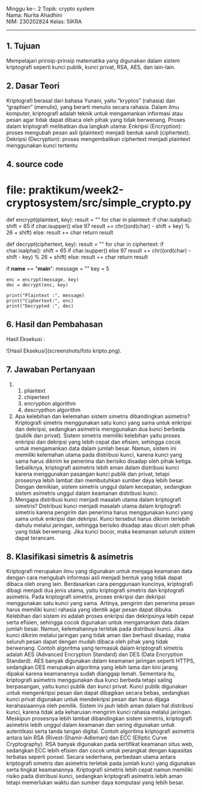 Minggu ke-: 2
Topik: crypto system  
Nama: Nurita Ahadhini  
NIM: 230202824 
Kelas: 5IKRA  

---

## 1. Tujuan
Mempelajari prinsip-prinsip matematika yang digunakan dalam sistem kriptografi seperti kunci publik, kunci privat, RSA, AES, dan lain-lain.

## 2. Dasar Teori
Kriptografi berasal dari bahasa Yunani, yaitu “kryptos” (rahasia) dan “graphien” (menulis), yang berarti menulis secara rahasia.
Dalam ilmu komputer, kriptografi adalah teknik untuk mengamankan informasi atau pesan agar tidak dapat dibaca oleh pihak yang tidak berwenang.
Proses dalam kriptografi melibatkan dua langkah utama:
Enkripsi (Encryption): proses mengubah pesan asli (plaintext) menjadi bentuk sandi (ciphertext).
Dekripsi (Decryption): proses mengembalikan ciphertext menjadi plaintext menggunakan kunci tertentu

## 4. source code

# file: praktikum/week2-cryptosystem/src/simple_crypto.py

def encrypt(plaintext, key):
    result = ""
    for char in plaintext:
        if char.isalpha():
            shift = 65 if char.isupper() else 97
            result += chr((ord(char) - shift + key) % 26 + shift)
        else:
            result += char
    return result

def decrypt(ciphertext, key):
    result = ""
    for char in ciphertext:
        if char.isalpha():
            shift = 65 if char.isupper() else 97
            result += chr((ord(char) - shift - key) % 26 + shift)
        else:
            result += char
    return result

if __name__ == "__main__":
    message = "<nim><nama>"
    key = 5

    enc = encrypt(message, key)
    dec = decrypt(enc, key)

    print("Plaintext :", message)
    print("Ciphertext:", enc)
    print("Decrypted :", dec)

## 6. Hasil dan Pembahasan

Hasil Eksekusi :


![Hasil Eksekusi](screenshots/foto kripto.png).


## 7. Jawaban Pertanyaan

1. 1. pliantext
   2. chipertext
   3. encryption algorithm
   4. descrypthon algorithm
2. Apa kelebihan dan kelemahan sistem simetris dibandingkan asimetris? Kriptografi simetris menggunakan satu kunci yang sama untuk enkripsi dan dekripsi, sedangkan asimetris menggunakan dua kunci berbeda (publik dan privat).
Sistem simetris memiliki kelebihan yaitu proses enkripsi dan dekripsi yang lebih cepat dan efisien, sehingga cocok untuk mengamankan data dalam jumlah besar. Namun, sistem ini memiliki kelemahan utama pada distribusi kunci, karena kunci yang sama harus dikirim ke penerima dan berisiko disadap oleh pihak ketiga.
Sebaliknya, kriptografi asimetris lebih aman dalam distribusi kunci karena menggunakan pasangan kunci publik dan privat, tetapi prosesnya lebih lambat dan membutuhkan sumber daya lebih besar.
Dengan demikian, sistem simetris unggul dalam kecepatan, sedangkan sistem asimetris unggul dalam keamanan distribusi kunci.
3. Mengapa distribusi kunci menjadi masalah utama dalam kriptografi simetris? Distribusi kunci menjadi masalah utama dalam kriptografi simetris karena pengirim dan penerima harus menggunakan kunci yang sama untuk enkripsi dan dekripsi. Kunci tersebut harus dikirim terlebih dahulu melalui jaringan, sehingga berisiko disadap atau dicuri oleh pihak yang tidak berwenang. Jika kunci bocor, maka keamanan seluruh sistem dapat terancam.

## 8. Klasifikasi simetris & asimetris

Kriptografi merupakan ilmu yang digunakan untuk menjaga keamanan data dengan cara mengubah informasi asli menjadi bentuk yang tidak dapat dibaca oleh orang lain. Berdasarkan cara penggunaan kuncinya, kriptografi dibagi menjadi dua jenis utama, yaitu kriptografi simetris dan kriptografi asimetris.
Pada kriptografi simetris, proses enkripsi dan dekripsi menggunakan satu kunci yang sama. Artinya, pengirim dan penerima pesan harus memiliki kunci rahasia yang identik agar pesan dapat dibuka. Kelebihan dari sistem ini adalah proses enkripsi dan dekripsinya lebih cepat serta efisien, sehingga cocok digunakan untuk mengamankan data dalam jumlah besar. Namun, kelemahannya terletak pada distribusi kunci. Jika kunci dikirim melalui jaringan yang tidak aman dan berhasil disadap, maka seluruh pesan dapat dengan mudah dibaca oleh pihak yang tidak berwenang.
Contoh algoritma yang termasuk dalam kriptografi simetris adalah AES (Advanced Encryption Standard) dan DES (Data Encryption Standard). AES banyak digunakan dalam keamanan jaringan seperti HTTPS, sedangkan DES merupakan algoritma yang lebih lama dan kini jarang dipakai karena keamanannya sudah dianggap lemah.
Sementara itu, kriptografi asimetris menggunakan dua kunci berbeda tetapi saling berpasangan, yaitu kunci publik dan kunci privat. Kunci publik digunakan untuk mengenkripsi pesan dan dapat dibagikan secara bebas, sedangkan kunci privat digunakan untuk mendekripsi pesan dan harus dijaga kerahasiaannya oleh pemilik. Sistem ini jauh lebih aman dalam hal distribusi kunci, karena tidak ada keharusan mengirim kunci rahasia melalui jaringan. Meskipun prosesnya lebih lambat dibandingkan sistem simetris, kriptografi asimetris lebih unggul dalam keamanan dan sering digunakan untuk autentikasi serta tanda tangan digital.
Contoh algoritma kriptografi asimetris antara lain RSA (Rivest-Shamir-Adleman) dan ECC (Elliptic Curve Cryptography). RSA banyak digunakan pada sertifikat keamanan situs web, sedangkan ECC lebih efisien dan cocok untuk perangkat dengan kapasitas terbatas seperti ponsel.
Secara sederhana, perbedaan utama antara kriptografi simetris dan asimetris terletak pada jumlah kunci yang digunakan serta tingkat keamanannya. Kriptografi simetris lebih cepat namun memiliki risiko pada distribusi kunci, sedangkan kriptografi asimetris lebih aman tetapi memerlukan waktu dan sumber daya komputasi yang lebih besar.

